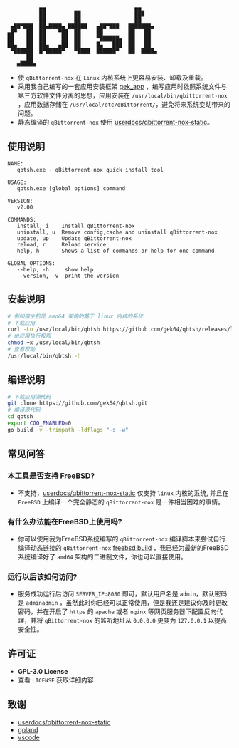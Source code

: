```
          ▄▄                            ▄▄
          ██         ██                 ███
          ██         ██                 ██
 ▄██▀███  ██▄████▄ ██████   ▄██▀███   ███████▄
▄█▀   ██  ██    ▀██  ██     ██        ██   ██
██    ██  ██     ██  ██     ▀██████▄  ██   ██
██▄   ██  ██▄   ▄██  ██     █▄   ███  ██   ██
 ▀██████  █▀█████▀   ▀████  ██████▀   ██  ████▄
      ██
   ▄████▄
```

- 使 `qBittorrent-nox` 在 `Linux` 内核系统上更容易安装、卸载及重载。
- 采用我自己编写的一套应用安装框架 [gek_app](https://github.com/gek64/gek/tree/main/gek_app)
  ，编写应用时依照系统文件与第三方软件文件分离的思想，应用安装在 `/usr/local/bin/qbittorrent-nox`
  ，应用数据存储在 `/usr/local/etc/qBittorrent/`，避免将来系统变动带来的问题。
- 静态编译的 `qBittorrent-nox`
  使用 [userdocs/qbittorrent-nox-static](https://github.com/userdocs/qbittorrent-nox-static/releases)。

## 使用说明

```
NAME:
   qbtsh.exe - qBittorrent-nox quick install tool

USAGE:
   qbtsh.exe [global options] command

VERSION:
   v2.00

COMMANDS:
   install, i    Install qBittorrent-nox
   uninstall, u  Remove config,cache and uninstall qBittorrent-nox
   update, up    Update qBittorrent-nox
   reload, r     Reload service
   help, h       Shows a list of commands or help for one command

GLOBAL OPTIONS:
   --help, -h     show help
   --version, -v  print the version
```

## 安装说明

```sh
# 例如宿主机是 amd64 架构的基于 linux 内核的系统
# 下载应用
curl -Lo /usr/local/bin/qbtsh https://github.com/gek64/qbtsh/releases/latest/download/qbtsh-linux-amd64
# 给应用执行权限
chmod +x /usr/local/bin/qbtsh
# 查看帮助
/usr/local/bin/qbtsh -h
```

## 编译说明

```sh
# 下载应用源代码
git clone https://github.com/gek64/qbtsh.git
# 编译源代码
cd qbtsh
export CGO_ENABLED=0
go build -v -trimpath -ldflags "-s -w"
```

## 常见问答

### 本工具是否支持 FreeBSD?

- 不支持，[userdocs/qbittorrent-nox-static](https://github.com/userdocs/qbittorrent-nox-static/releases) 仅支持 `linux`
  内核的系统, 并且在 `FreeBSD` 上编译一个完全静态的 `qBittorrent-nox` 是一件相当困难的事情。

### 有什么办法能在FreeBSD上使用吗?

- 你可以使用我为FreeBSD系统编写的 `qBittorrent-nox`
  编译脚本来尝试自行编译动态链接的 `qBittorrent-nox` [freebsd build](https://github.com/gek64/qbittorrent-nox)
  ，我已经为最新的FreeBSD系统编译好了 `amd64` 架构的二进制文件，你也可以直接使用。

### 运行以后该如何访问?

- 服务成功运行后访问 `SERVER_IP:8080` 即可，默认用户名是 `admin`，默认密码是 `adminadmin`
  ，虽然此时你已经可以正常使用，但是我还是建议你及时更改密码，并在开启了 `https` 的 `apache` 或者 `nginx`
  等网页服务器下配置反向代理，并将 `qBittorrent-nox` 的监听地址从 `0.0.0.0` 更变为 `127.0.0.1` 以提高安全性。

## 许可证

- **GPL-3.0 License**
- 查看 `LICENSE` 获取详细内容

## 致谢

- [userdocs/qbittorrent-nox-static](https://github.com/userdocs/qbittorrent-nox-static/releases)
- [goland](https://www.jetbrains.com/go/)
- [vscode](https://code.visualstudio.com/)
